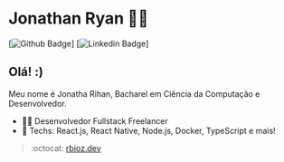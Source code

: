 # Jonathan Ryan :man_technologist:

[![Github Badge](https://img.shields.io/badge/-Github-000?style=flat-square&logo=Github&logoColor=white&link=https://github.com/RBioZ)]
[![Linkedin Badge](https://img.shields.io/badge/-LinkedIn-blue?style=flat-square&logo=Linkedin&logoColor=white&link=https://www.linkedin.com/in/jonathan-ryan-511167188/)]

## Olá! :)

Meu nome é Jonatha Rihan, Bacharel em Ciência da Computação e Desenvolvedor. 

- :office_worker: Desenvolvedor Fullstack Freelancer
- :blue_heart: Techs: React.js, React Native, Node.js, Docker, TypeScript e mais!

> :octocat: [rbioz.dev](https://github.com/RBioZ)
